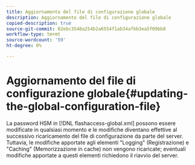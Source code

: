 ```yaml
---
title: Aggiornamento del file di configurazione globale
description: Aggiornamento del file di configurazione globale
copied-description: true
source-git-commit: 02ebc3548a254b2a6554f1ab34afbb3ea5f09bb8
workflow-type: tm+mt
source-wordcount: '59'
ht-degree: 0%

---
```


# Aggiornamento del file di configurazione globale{#updating-the-global-configuration-file}

La password HSM in [!DNL flashaccess-global.xml] possono essere modificate in qualsiasi momento e le modifiche diventano effettive al successivo ricaricamento del file di configurazione da parte del server. Tuttavia, le modifiche apportate agli elementi &quot;Logging&quot; (Registrazione) e &quot;Caching&quot; (Memorizzazione in cache) non vengono ricaricate; eventuali modifiche apportate a questi elementi richiedono il riavvio del server.
